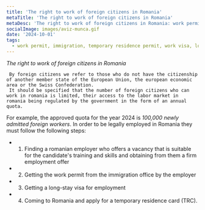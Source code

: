 ```yaml
---
title: 'The right to work of foreign citizens in Romania'
metaTitle: 'The right to work of foreign citizens in Romania'
metaDesc: 'The right to work of foreign citizens in Romania: work permit, long stay visa for employment, temporary residence card.'
socialImage: images/aviz-munca.gif
date: '2024-10-01'
tags:
  - work permit, immigration, temporary residence permit, work visa, long-stay visa, IGI, TRC
---
```


*The right to work of foreign citizens in Romania*

     By foreign citizens we refer to those who do not have the citizenship of another member state of the European Union, the european economic area or the Swiss Confederation.
     It should be specified that the number of foreign citizens who can work in romania is limited, their access to the labor market in romania being regulated by the government in the form of an annual quota.
For example, the approved quota for the year 2024 is *100,000 newly admitted foreign workers*.
     In order to be legally employed in Romania they must follow the following steps:
- 1. Finding a romanian employer who offers a vacancy that is suitable for the candidate's training and skills and obtaining from them a firm employment offer
- 2. Getting the work permit from the immigration office by the employer
- 3. Getting a long-stay visa for employment
- 4. Coming to Romania and apply for a temporary residence card (TRC).
  
